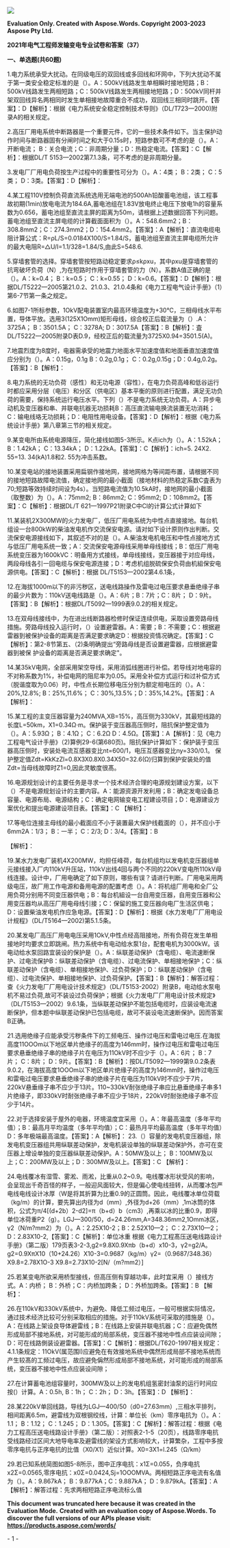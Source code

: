 ﻿![](2021%E5%B9%B4%E7%94%B5%E6%B0%94%E5%B7%A5%E7%A8%8B%E5%B8%88%E5%8F%91%E8%BE%93%E5%8F%98%E7%94%B5%E4%B8%93%E4%B8%9A%E8%AF%95%E5%8D%B7%E5%92%8C%E7%AD%94%E6%A1%88(37).001.png)

**Evaluation Only. Created with Aspose.Words. Copyright 2003-2023 Aspose Pty Ltd.**

**2021年电气工程师发输变电专业试卷和答案（37）**

**一、单选题(共60题)**

1\.电力系统承受大扰动。在同级电压的双回线或多回线和环网中，下列大扰动不属于第一类安全稳定标准的是（）。A：500kV线路发生单相瞬时接地短路；B：500kV线路发生两相短路；C：500kV线路发生两相接地短路；D：500kV同杆并架双回线异名两相同时发生单相接地故障重合不成功，双回线三相同时跳开。【答案】：D【解析】：根据《电力系统安全稳定控制技术导则》（DL/T723—2000)附录A的相关规定。

2\.高压厂用电系统中断路器是一个重要元件，它的一些技术条件如下。当主保护动作时间与断路器固有分闸时间之和大于0.15s时，短路参数可不考虑的是（）。A：开断电流； B：关合电流；C：非周期分量；D：热稳定电流。【答案】：C【解析】：根据DL/T 5153—2002第7.1.3条，可不考虑的是非周期分量。

3\.发电厂厂用电负荷按生产过程中的重要性可分为（）。A：4类； B：2类； C：5类； D：3类。【答案】：D【解析】：

4\.某工程110V控制负荷直流系统选用无端电池的500Ah铅酸蓄电池组，该工程事故初期(1min)放电电流为184.6A,蓄电池组在1.83V放电终止电压下放电1h的容量系数为0.656，蓄电池组至直流主屏的距离为50m，请根据上述数据回答下列问题。蓄电池组至直流主屏电缆的计算截面面积为（）。A：548.6mm2；B：308.8mm2；C：274.3mm2；D：154.4mm2。【答案】：A【解析】：直流电缆电阻计算公式：R=ρL/S=0.0184X100/S=1.84/S，蓄电池组至直流主屏电缆所允许的最大电阻R=△U/I=1.1/328=1.84/S,由此S=548.6.

5\.穿墙套管的选择。穿墙套管按短路动稳定要求ρ≤kρxu，其中ρxu是穿墙套管的抗弯破坏负荷（N）,为在短路时作用于穿墙套管的力（N）。系数A值正确的是（）。A：k=0.4； B：k=0.5； C：k=0.55； D：k=0.6。【答案】：D【解析】：根据DL/T5222—2005第21.0.2、21.0.3、21.0.4条和《电力工程电气设计手册》（1）第6-7节第一条之规定。

6\.如图7-1所标参数，1OkV配电装置室内最高环境温度为+30℃，三相母线水平布置，导体平放。选用3(125X1Omm)矩形母线，综合校正后载流量为（）.A：3725A； B：3501.5A； C：3278A; D：3017.5A【答案】：B【解析】：査 DL/T5222—2005附录D表D.9，经校正后的载流量为3725X0.94=3501.5(A)。

7\.地震烈度为8度时，电器需承受的地震力地面水平加速度值和地面垂直加速度值应分别为（）。A：0.15g，0.1g B：0.2g,0.1g； C：0.2g,0.15g；D：0.4g,0.2g。【答案】：B【解析】：

8\.电力系统的无功负荷（感性）和无功电源（容性），在电力负荷高峰和低谷运行时都应采用分层（电压）和分区（供电区）基本平衡的原则进行配置，满足无功负荷的需要，保持系统运行电压水平。下列（）不是电力系统无功负荷。A：异步电动机及变压器和串、并联电抗器无功损耗B：高压直流输电换流装置无功消耗；C：输电线珞无功损耗；D：电阻性用电设备。【答案】：D【解析】：根据《电力系统设计手册》第八章第三节的相关规定。

9\.某变电所由系统电源降压，简化接线如图5-3所示。K点ich为（）。A：1.52kA； B：1.42kA； C：13.34kA； D：1.22kA。【答案】：C【解析】：ich=5. 24X2. 55=13. 34(kA)1.8和2. 55为冲击系数。

10\.某变电站的接地装置采用扁钢作接地网，接地网格为等间距布置，请根据不同的接地短路故障电流值，确定接地网的最小截面（接地材料的热稳定系数C査表为70;短路等效持续时间设为4s）。当短路电流值为10.5kA时，接地网的最小截面（取整数）为（）。A：75mm2; B：86mm2; C：95mm2; D：108mm2。【答案】：C【解析】：根据DL/T 621—1997P21附录C中Cl的计算公式计算如下 

11\.某装机2X300MW的火力发电厂，低压厂用电系统为中性点直接接地。每台机组设一台800kW的柴油发电机作交流保安电源。请对如下设计原则作出判断。交流保安电源接线如下，其叙述不对的是（）。A.柴油发电机电压和中性点接地方式与低压厂用电系统一致；A：交流保安电源母线采用单母线接线；B：低压厂用电系统变压器为1600kVC：明备用方式接线，单母线接线，变压器接于对应母线，两段母线各引一回电缆与保安电源连接；D：考虑机组脱硫保安负荷由机組保安电源供电。【答案】：C【解析】：根据 DL/T5153—2002第4.6.1条，

12\.在海拔1000m以下的非污秽区，送电线路操作及雷电过电压要求悬垂绝缘子串的最少片数为：110kV送电线路是（）。A：6片；B：7片；C：8片； D：9片。【答案】：B【解析】：根据DL/T5092—1999表9.0.2的相关规定。

13\.在双母线接线中，为在进出线断路器检修时保证连续供电，采取设置旁路母线措施。旁路母线投入运行时，（）设置避雷器。A：需要；B：不需要；C：根据避雷器到被保护设备的距离是否满足要求确定D：根据投资情况确定。【答案】：C【解析】：第2-8节第五、（2)条明确提出“旁路母线是否设置避雷器，应根据避雷器到被保 护设备的距离是否满足要求确定"。

14\.某35kV电网，全部采用架空导线，采用消弧线圈进行补偿。若导线对地电容的不对称系数为1%，补偿电网的阻尼率为0.05。采用全补偿方式运行和过补偿方式（脱谐度取为0.06）时，中性点长期位移电压分别为额定相电压的（）。A：20%,12.8%; B：25%,11.6%； C：30%,13.5%；D：35%,14.2%。【答案】：A【解析】：

15\.某工程的主变压器容量为240MVA,XB=15%，高压侧为330kV，其最短线路的长度L=50km，X1=0.34Ω·m。保护装于变压器高压侧时，阻抗保护整定值为（）。A：5.93Ω； B：4.1Ω； C：6.2Ω D：4.5Ω。【答案】：A【解析】：见《电力工程电气设计手册》（2)算例29-6(第680页)。阻抗保护计算如下：保护装于变压器高压侧时，安装处电流互感器变比nt=600/1，电压互感器变比ny=330/0.1。 保护整定值Zdt=KkKzZl=0.8X3X0.8X0.34X50=32.6(Ω)归算到保护安装处的值Zdt=当母线故障时Z1=0,因此灵敏度很髙。

16\.电源规划设计的主要任务是寻求一个技术经济合理的电源规划建设方案，以下（）不是电源规划设计的主要内容。A：能源资源开发利用；B：确定发电设备总容量、电源布局、电源结构；C：确定电网输变电工程建设项目；D：电源建设方案优化和提出电源建设项目表。【答案】：C
【解析】：

17\.等电位连接主母线的最小截面应不小于装置最大保护线截面的（），并不应小于6mm2A：1/3； B：一半； C：2/3; D：3/4。【答案】：B

【解析】：

19\.某水力发电厂装机4X200MW，均担任峰荷，每台机组均以发电机变压器组单元接线接入厂内110kV升压站，110kV出线4回与两个不同的220kV变电所110kV母线连接。设计中，厂用电确定了如下原则，哪些有误？请进行判断。厂用电采用两级电压，故厂用工作电源和备用电源的配置考虑（）。A：将机组厂用电和全厂公用负荷分别用不同变压器供电；B：每台机組设一台自用变压器，自用变压器和公用变压器均从高压厂用电母线引接；C：保留的施工变压器向电厂生活区供电； D：设置柴油发电机作应急电源。【答案】：D【解析】：根据《水力发电厂厂用电设计规程》（DL/T5164—2002)第5.1.5条。

20\.某发电厂高压厂用电电压采用1OkV,中性点经高阻接地，所有负荷在发生单相接地时均要求立即跳闸。热力系统中有电动给水泵1台，配套电机为3000kW。该电动给水泵回路宜装设的保护是（）。A：纵联差动保护（含电缆）、电流速断保护、过电流保护B：纵联差动保护（含电缆）、过电流保护、单相接地保护；C：纵联差动保护（含电缆）、单相接地保护、过负荷保护；D：纵联差动保护（含电缆）、过电流保护、单相接地保护、过负荷保护。【答案】：B【解析】：解答过程：查《火力发电厂厂用电设计技术规定》（DL/T5153-2002）附录B，电动给水泵电机不易过负荷,故可不装设过负荷保护；根据《火力发电厂厂用电设计技术规定》（DL/T5153—2002）9.6.1条，当纵联差动保护不能包括电缆时，应装设电流速断保护，但本题中纵联差动保护已包括电缆，故可不装设电流速断保护。因而答案B正确。

21\.选用绝缘子应能承受污秽条件下的工频电压、操作过电压和雷电过电压.在海拔高度11OOOm以下地区单片绝缘子的高度为146mm时，操作过电压和雷电过电压要求悬垂绝缘子串的绝缘子片在电压为11OkV时不应少于（）。A：6片； B：7片； C：8片； D：9片。【答案】：B【解析】：按DL/T5092—1999第9.0.2条表9.0.2，在海拔高度1OOOm以下地区单片绝缘子的高度为146mm时，操作过电压和雷电过电压要求悬垂绝缘子串的绝缘子片在电压为110kV时不应少于7片，220kV悬垂缘子串不应少于13片。110~330kV耐张绝缘子串应比悬垂绝缘子串多1片绝缘子，即330kV时耐张绝缘子串不应少于18片，220kV时耐张绝缘子串不应少于14片。

22\.对于选择安装于屋外的电器，环境温度宜采用（）。A：年最高温度（多年平均值）；B：最高月平均温度（多年平均值）；C：最热月平均最高温度（多年平均值）D：多年极端最高温度。【答案】：A【解析】：
23\.（）容量的发电机变压器组，除发电机变压器组共用纵联差动保护，发电机装设单独的纵联差动保护外，亦可在变压器上增设单独的变压器纵联差动保护。A：50MW及以上； B：100MW及以上；C：200MW及以上；D：300MW及以上。【答案】：C
【解析】：

24\.电线覆冰有湿雪、雾淞、雨淞，比重从0.2~0.9。电线覆冰形状受风的影响，会呈现出千奇百怪的样子，一般迎风面较大，但是偏心使电线扭转，从而覆冰包严电线电线设计冰厚（W是将其折算为比重0.9的正圆筒。因此，电线覆冰单位荷载（kg/m）的计算，要先算出内径为d（mm）,外径为d+26（mm）,1m冰筒的体积，公式为π/4[(d+2b）2-d2]=π（b+d）b（cm3）,再乘以冰的比重0.9，即得单位冰荷重P2（g）。LGJ—300/50，d=24.26mm,A=348.36mm2,1Omm冰区，γ2（N/m?mm2）为（）。A：2.25X10-2；B：2.52X10—2； C：2.73X10—2； D：2.83X10-2,【答案】：C【解析】：单位冰重 根据《电力工程髙压送电线路设计手册》（第二版）179页表3-2-3,g2=9.8X0.9Xπb（b+d）x10-3，γ2=g2/A。g2=0.9XπX10（10+24.26）X10-3=0.9687（kg/m）γ2=（0.9687/348.36）X9.8=2.78X1O-3 X9.8=2.73X10-2[N/（m?mm2）]

25\.若某变电所欲采用桥型接线，但高压侧有穿越功率，此时宜采用（）接线方式。A：内桥； B：外桥；C：内桥加跨条； D：外桥加跨条。【答案】：B
【解析】：

26\.在110kV和330kV系统中，为避免、降低工频过电压，一般可根据实际情况，通过技术经济比较可分别采取相应的措施。对于110kV系统可采取的措施是（）。A：在线路上架设良导体避雷线；B：在线路上安装并联电抗器；C：应避免偶然形成局部不接地系统，对可能形成的局部系统，变压器不接地中性点应装设间隙；D：可在线路側装设避雷器。【答案】：C【解析】：根据DL/T620-1997相关规定：4.1.1条规定：11OkV(属范围I)应避免在有效接地系统中偶然形成局部不接地系统而产生较髙的工频过电压，故应避免偁然形成局部不接地系统，对可能形成的局部系统，变压器不接地中性点应装设间隙；

27\.在计算蓄电池组容量时，300MW及以上的发电机组氢密封油泵的运行时间应按(）计算。A：0.5h, B：1h； C：2h； D：3h。【答案】：D
【解析】：

28\.某220kV单回线路，导线为LGJ—400/50（d0=27.63mm）,三相水平排列，相间距离6.5m，避雷线为双根钢绞线，计算：单位长（km）零序电抗为（）。A：1.1； B：1.12； C：1.245； D：1.305。【答案】：C【解析】：解答过程：根据《电力工程高压送电线路设计手册》（第二版）：对照表2-1-5（20页），线路零序电抗受线路经过区间大地导电率及避雷线的架设方式影响较大，计算繁杂，工程中多按零序电抗与正序电抗的比值（X0/X1）近似计算。X0=3X1=l.245（Ω/km）

29\.若已知系统简图如图5-8所示，图中正序电抗：x1Σ=0.055，负序电抗x2Σ=0.0565,零序电抗：x0Σ=0.0424,Sj=1OOOMVA。两相短路正序电流有名值为（）。A：9.867kA； B：9.877kA；C：9.887kA； D：9.879kA。【答案】：A【解析】：解答过程：先求两相短路正序电流标么值

**This document was truncated here because it was created in the Evaluation Mode.**
**Created with an evaluation copy of Aspose.Words. To discover the full versions of our APIs please visit: https://products.aspose.com/words/**

\- 1 -


